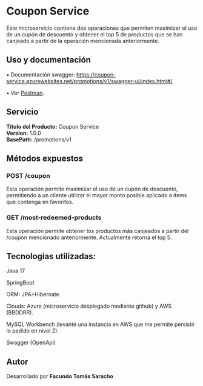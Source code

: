 # Coupon Service

Este microservicio contiene dos operaciones que permiten maximizar el uso de un cupón de descuento y obtener el top 5 de productos que se han canjeado a partir de la operación mencionada anteriormente.

## Uso y documentación

• Documentación swagger: 
https://coupon-service.azurewebsites.net/promotions/v1/swagger-ui/index.html#/  

• Ver [Postman](./tests/coupon-service-postmancollection.json).  

## Servicio

**Título del Producto:** Coupon Service  
**Version:** 1.0.0     
**BasePath:** /promotions/v1  

## Métodos expuestos

### POST /coupon  

Esta operación permite maximizar el uso de un cupón de descuento, permitiendo a un cliente utilizar el mayor monto posible aplicado a ítems que contenga en favoritos.

### GET /most-redeemed-products

Esta operación permite obtener los productos más canjeados a partir del /coupon mencionado anteriormente. Actualmente retorna el top 5.

## Tecnologias utilizadas:

Java 17

SpringBoot

ORM: JPA+Hibernate

Clouds: Azure (microservicio desplegado mediante github) y AWS (BBDDRR).

MySQL Workbench (levanté una instancia en AWS que me permite persistir lo pedido en nivel 2).

Swagger (OpenApi)



## Autor  
  Desarrollado por **Facundo Tomás Saracho**  
